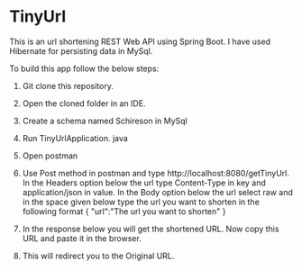 # TinyUrl

This is an url shortening REST Web API using Spring Boot. I have used Hibernate for persisting data in MySql.

To build this app follow the below steps:

1. Git clone this repository.

2. Open the cloned folder in an IDE.

3. Create a schema named Schireson in MySql

4. Run TinyUrlApplication. java

5. Open postman

6. Use Post method in postman and type http://localhost:8080/getTinyUrl. In the Headers option below the url type Content-Type in key and application/json in value. In the Body option below the url select raw and in the space given below type the url you want to shorten in the following format
          {
            "url":"The url you want to shorten"
          }

7. In the response below you will get the shortened URL. Now copy this URL and paste it in the browser.
8. This will redirect you to the Original URL.
